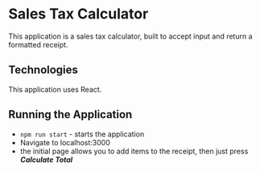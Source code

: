 # Sales Tax Calculator

This application is a sales tax calculator, built to accept input and return a formatted receipt.

## Technologies

This application uses React.

## Running the Application

* `npm run start` - starts the application
* Navigate to localhost:3000
* the initial page allows you to add items to the receipt, then just press **_Calculate Total_**